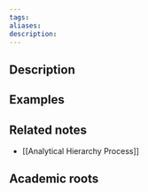 ```yaml
---
tags: 
aliases: 
description:
---
```


## Description


## Examples 


## Related notes 
- [[Analytical Hierarchy Process]]

## Academic roots
